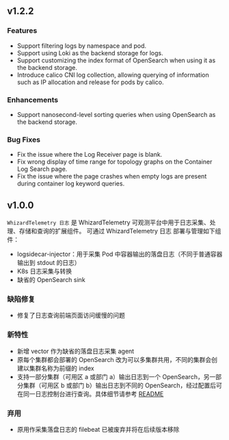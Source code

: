 <!---
Please do not delete this line of version tag
RELEASE_MARK v4.1.2 RELEASE_MARK
Please do not delete this line of version tag
-->

## v1.2.2

### Features

- Support filtering logs by namespace and pod.
- Support using Loki as the backend storage for logs.
- Support customizing the index format of OpenSearch when using it as the backend storage.
- Introduce calico CNI log collection, allowing querying of information such as IP allocation and release for pods by calico.

### Enhancements

- Support nanosecond-level sorting queries when using OpenSearch as the backend storage.

### Bug Fixes

- Fix the issue where the Log Receiver page is blank.
- Fix wrong display of time range for topology graphs on the Container Log Search page.
- Fix the issue where the page crashes when empty logs are present during container log keyword queries.

<!---
Please do not delete this line of version tag
RELEASE_MARK v4.1.0 RELEASE_MARK
Please do not delete this line of version tag
-->
## v1.0.0

`WhizardTelemetry 日志` 是 WhizardTelemetry 可观测平台中用于日志采集、处理、存储和查询的扩展组件。 可通过 WhizardTelemetry 日志 部署与管理如下组件：

- logsidecar-injector：用于采集 Pod 中容器输出的落盘日志（不同于普通容器输出到 stdout 的日志）
- K8s 日志采集与转换
- 缺省的 OpenSearch sink

### 缺陷修复

- 修复了日志查询前端页面访问缓慢的问题

### 新特性

- 新增 vector 作为缺省的落盘日志采集 agent
- 原每个集群都会部署的 OpenSearch 改为可以多集群共用，不同的集群会创建以集群名称为前缀的 index
- 支持一部分集群（可用区 a 或部门 a）输出日志到一个 OpenSearch，另一部分集群（可用区 b 或部门 b）输出日志到不同的 OpenSearch，经过配置后可在同一日志控制台进行查询。具体细节请参考 [README](https://github.com/kubesphere-extensions/kse-extensions/blob/v4.1.0/whizard-logging/README.md)


### 弃用

- 原用作采集落盘日志的 filebeat 已被废弃并将在后续版本移除
